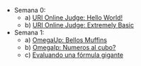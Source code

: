 
+ Semana 0:
  - a) [URI Online Judge: Hello World!](https://www.urionlinejudge.com.br/judge/en/problems/view/1000)
  - b) [URI Online Judge: Extremely Basic](https://www.urionlinejudge.com.br/judge/en/problems/view/1001 )
+ Semana 1:
  - a) [OmegaUp: Bellos Muffins](https://omegaup.com/arena/problem/Bellos-Muffins/#problems)
  - b) [OmegaIp: Numeros al cubo?](https://omegaup.com/arena/problem/Numeros-al-cubo/)
  - c) [Evaluando una fórmula gigante](https://omegaup.com/arena/problem/Evaluando-una-formula-gigante/#problems)


